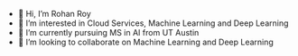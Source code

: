 - 👋 Hi, I’m Rohan Roy
- 👀 I’m interested in Cloud Services, Machine Learning and Deep Learning
- 🌱 I’m currently pursuing MS in AI from UT Austin
- 💞️ I’m looking to collaborate on Machine Learning and Deep Learning
<!--- - 📫 How to reach me ...
--->
<!---
Rohan-Roy/Rohan-Roy is a ✨ special ✨ repository because its `README.md` (this file) appears on your GitHub profile.
You can click the Preview link to take a look at your changes.
--->
